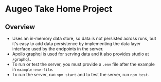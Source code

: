 # Augeo Take Home Project

## Overview

- Uses an in-memory data store, so data is not persisted across runs, but it's easy to add data persistence by implementing the data layer interface used by the endpoints in the server.
- Apollo graphql is used for serving data and it also provides studio at `/graphql`.
- To run or test the server, you must provide a `.env` file after the example in `example-env-file`.
- To run the server, run `npm start` and to test the server, run `npm test`.
